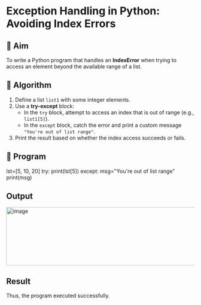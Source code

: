 # Exception Handling in Python: Avoiding Index Errors

## 🎯 Aim
To write a Python program that handles an **IndexError** when trying to access an element beyond the available range of a list.

## 🧠 Algorithm
1. Define a list `list1` with some integer elements.
2. Use a **try-except** block:
   - In the `try` block, attempt to access an index that is out of range (e.g., `list1[5]`).
   - In the `except` block, catch the error and print a custom message `"You're out of list range"`.
3. Print the result based on whether the index access succeeds or fails.

## 🧾 Program
lst=[5, 10, 20]
try:
    print(lst[5])
except:
    msg="You're out of list range"
    print(msg)

## Output

<img width="599" height="156" alt="image" src="https://github.com/user-attachments/assets/7e9ab9d3-eff4-42ff-8c80-a7434f6e82b7" />

## Result
Thus, the program executed successfully.
